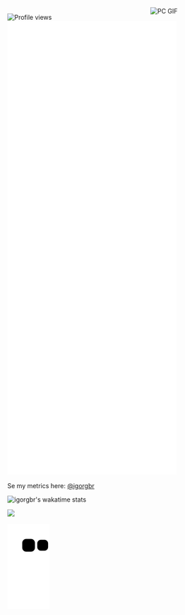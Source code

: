 <img align="right" alt="PC GIF" src="https://sophia.ml/cdn/PC.gif" width="180" />


![Profile views](https://gpvc.arturio.dev/igorgbr) <br>
![Metrics](https://github.com/igorgbr/igorgbr/blob/master/metrics.svg)

Se my metrics here: <a href="https://metrics.lecoq.io/about/igorgbr"> @igorgbr </a>

<div id="data_blocks">

  ![igorgbr's wakatime stats](https://github-readme-stats.vercel.app/api/wakatime?username=igorgbr)

  <img  src = "https://github-readme-stats.vercel.app/api?username=igorgbr&theme=darcula&show_icons=true" />
  
</div>

![Snake animation](https://github.com/rafaballerini/rafaballerini/blob/output/github-contribution-grid-snake.svg)
